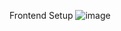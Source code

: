 Frontend Setup
![image](https://github.com/halliejin/jobify-upenn/assets/117152219/038c0c2e-56f8-47d7-ba3f-793186ce5203)


